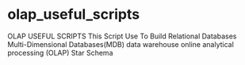 # olap_useful_scripts
 OLAP USEFUL SCRIPTS
 This Script Use To Build Relational Databases 
 Multi-Dimensional Databases(MDB)
 data warehouse
 online analytical processing (OLAP) 
 Star Schema